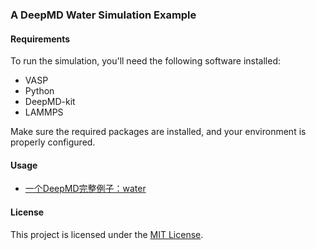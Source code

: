 ### A DeepMD Water Simulation Example

#### Requirements

To run the simulation, you'll need the following software installed:

- VASP
- Python
- DeepMD-kit
- LAMMPS

Make sure the required packages are installed, and your environment is properly configured.

#### Usage

- [一个DeepMD完整例子：water](https://eastsheng.github.io/MyWiki/wiki/2024/10/10/softwares/deepmd/DeepMD_2/)

#### License

This project is licensed under the [MIT License](LICENSE).

